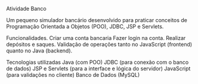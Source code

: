 Atividade Banco

Um pequeno simulador bancário desenvolvido para praticar conceitos de Programação Orientada a Objetos (POO), JDBC, JSP e Servlets.

Funcionalidades.
    Criar uma conta bancaria 
    Fazer login na conta.
    Realizar depósitos e saques.
    Validação de operações tanto no JavaScript (frontend) quanto no Java (backend).

Tecnologias utilizadas
    Java (com POO)
    JDBC (para conexão com o banco de dados)
    JSP e Servlets (para a interface e lógica do servidor)
    JavaScript (para validações no cliente)
    Banco de Dados (MySQL)

